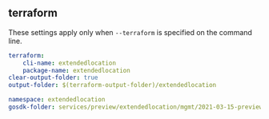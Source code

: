 
## terraform

These settings apply only when `--terraform` is specified on the command line.

``` yaml $(terraform)
terraform:
    cli-name: extendedlocation
    package-name: extendedlocation
clear-output-folder: true
output-folder: $(terraform-output-folder)/extendedlocation
```

```yaml $(tag) == 'package-2021-03-15-preview' && $(terraform)
namespace: extendedlocation
gosdk-folder: services/preview/extendedlocation/mgmt/2021-03-15-preview/extendedlocation
```
